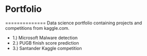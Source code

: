 # Portfolio
==============
Data science portfolio containing projects and competitions from kaggle.com.
+ 1.) Microsoft Malware detection
+ 2.) PUGB finish score prediction
+ 3.) Santander Kaggle competition
